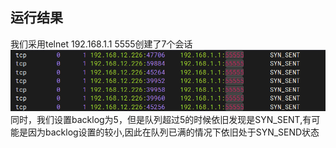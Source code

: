 ## 运行结果
我们采用telnet 192.168.1.1 5555创建了7个会话
![Alt text](img/image.png)
同时，我们设置backlog为5，但是队列超过5的时候依旧发现是SYN_SENT,有可能是因为backlog设置的较小,因此在队列已满的情况下依旧处于SYN_SEND状态